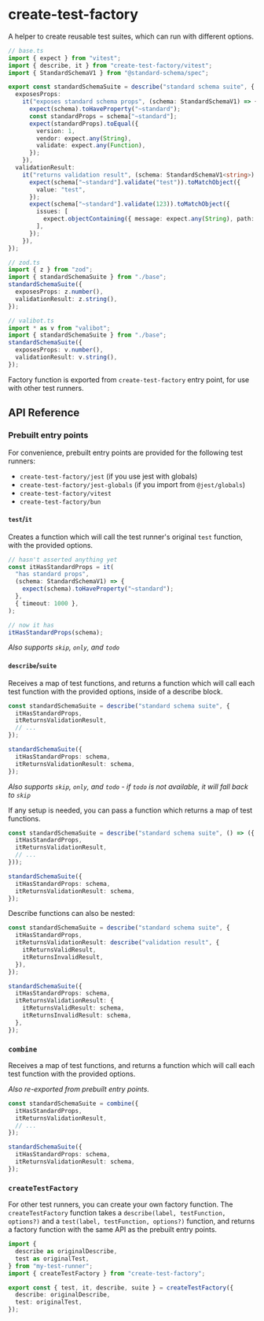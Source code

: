 # create-test-factory

A helper to create reusable test suites, which can run with different options.

```ts
// base.ts
import { expect } from "vitest";
import { describe, it } from "create-test-factory/vitest";
import { StandardSchemaV1 } from "@standard-schema/spec";

export const standardSchemaSuite = describe("standard schema suite", {
  exposesProps:
    it("exposes standard schema props", (schema: StandardSchemaV1) => {
      expect(schema).toHaveProperty("~standard");
      const standardProps = schema["~standard"];
      expect(standardProps).toEqual({
        version: 1,
        vendor: expect.any(String),
        validate: expect.any(Function),
      });
    }),
  validationResult:
    it("returns validation result", (schema: StandardSchemaV1<string>) => {
      expect(schema["~standard"].validate("test")).toMatchObject({
        value: "test",
      });
      expect(schema["~standard"].validate(123)).toMatchObject({
        issues: [
          expect.objectContaining({ message: expect.any(String), path: [] }),
        ],
      });
    }),
});

// zod.ts
import { z } from "zod";
import { standardSchemaSuite } from "./base";
standardSchemaSuite({
  exposesProps: z.number(),
  validationResult: z.string(),
});

// valibot.ts
import * as v from "valibot";
import { standardSchemaSuite } from "./base";
standardSchemaSuite({
  exposesProps: v.number(),
  validationResult: v.string(),
});
```

Factory function is exported from `create-test-factory` entry point, for use with other test runners.

## API Reference

### Prebuilt entry points

For convenience, prebuilt entry points are provided for the following test runners:

- `create-test-factory/jest` (if you use jest with globals)
- `create-test-factory/jest-globals` (if you import from `@jest/globals`)
- `create-test-factory/vitest`
- `create-test-factory/bun`

#### `test`/`it`

Creates a function which will call the test runner's original `test` function, with the provided options.

```ts
// hasn't asserted anything yet
const itHasStandardProps = it(
  "has standard props",
  (schema: StandardSchemaV1) => {
    expect(schema).toHaveProperty("~standard");
  },
  { timeout: 1000 },
);

// now it has
itHasStandardProps(schema);
```

_Also supports `skip`, `only`, and `todo`_

#### `describe`/`suite`

Receives a map of test functions, and returns a function which will call each test function with the provided options, inside of a describe block.

```ts
const standardSchemaSuite = describe("standard schema suite", {
  itHasStandardProps,
  itReturnsValidationResult,
  // ...
});

standardSchemaSuite({
  itHasStandardProps: schema,
  itReturnsValidationResult: schema,
});
```

_Also supports `skip`, `only`, and `todo` - if `todo` is not available, it will fall back to `skip`_

If any setup is needed, you can pass a function which returns a map of test functions.

```ts
const standardSchemaSuite = describe("standard schema suite", () => ({
  itHasStandardProps,
  itReturnsValidationResult,
  // ...
}));

standardSchemaSuite({
  itHasStandardProps: schema,
  itReturnsValidationResult: schema,
});
```

Describe functions can also be nested:

```ts
const standardSchemaSuite = describe("standard schema suite", {
  itHasStandardProps,
  itReturnsValidationResult: describe("validation result", {
    itReturnsValidResult,
    itReturnsInvalidResult,
  }),
});

standardSchemaSuite({
  itHasStandardProps: schema,
  itReturnsValidationResult: {
    itReturnsValidResult: schema,
    itReturnsInvalidResult: schema,
  },
});
```

### `combine`

Receives a map of test functions, and returns a function which will call each test function with the provided options.

_Also re-exported from prebuilt entry points._

```ts
const standardSchemaSuite = combine({
  itHasStandardProps,
  itReturnsValidationResult,
  // ...
});

standardSchemaSuite({
  itHasStandardProps: schema,
  itReturnsValidationResult: schema,
});
```

### `createTestFactory`

For other test runners, you can create your own factory function. The `createTestFactory` function takes a `describe(label, testFunction, options?)` and a `test(label, testFunction, options?)` function, and returns a factory function with the same API as the prebuilt entry points.

```ts
import {
  describe as originalDescribe,
  test as originalTest,
} from "my-test-runner";
import { createTestFactory } from "create-test-factory";

export const { test, it, describe, suite } = createTestFactory({
  describe: originalDescribe,
  test: originalTest,
});
```
